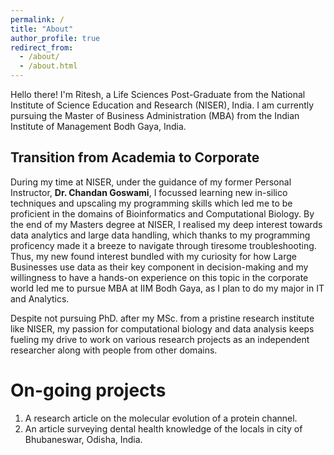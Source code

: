 ```yaml
---
permalink: /
title: "About"
author_profile: true
redirect_from: 
  - /about/
  - /about.html
---
```


Hello there! I'm Ritesh, a Life Sciences Post-Graduate from the National Institute of Science Education and Research (NISER), India. I am currently pursuing the Master of Business Administration (MBA) from the Indian Institute of Management Bodh Gaya, India.  

Transition from Academia to Corporate
------

During my time at NISER, under the guidance of my former Personal Instructor, **Dr. Chandan Goswami**, I focussed learning new in-silico techniques and upscaling my programming skills which led me to be proficient in the domains of Bioinformatics and Computational Biology. By the end of my Masters degree at NISER, I realised my deep interest towards data analytics and large data handling, which thanks to my programming proficency made it a breeze to navigate through tiresome troubleshooting. Thus, my new found interest bundled with my curiosity for how Large Businesses use data as their key component in decision-making and my willingness to have a hands-on experience on this topic in the corporate world led me to pursue MBA at IIM Bodh Gaya, as I plan to do my major in IT and Analytics. 

Despite not pursuing PhD. after my MSc. from a pristine research institute like NISER, my passion for computational biology and data analysis keeps fueling my drive to work on various research projects as an independent researcher along with people from other domains.

On-going projects
======
1. A research article on the molecular evolution of a protein channel.
1. An article surveying dental health knowledge of the locals in city of Bhubaneswar, Odisha, India.
